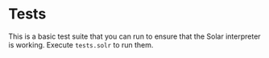 # Tests
This is a basic test suite that you can run to ensure that the Solar interpreter is working.
Execute `tests.solr` to run them.
